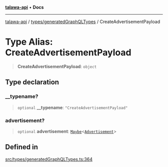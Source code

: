 [**talawa-api**](../../../README.md) • **Docs**

***

[talawa-api](../../../modules.md) / [types/generatedGraphQLTypes](../README.md) / CreateAdvertisementPayload

# Type Alias: CreateAdvertisementPayload

> **CreateAdvertisementPayload**: `object`

## Type declaration

### \_\_typename?

> `optional` **\_\_typename**: `"CreateAdvertisementPayload"`

### advertisement?

> `optional` **advertisement**: [`Maybe`](Maybe.md)\<[`Advertisement`](Advertisement.md)\>

## Defined in

[src/types/generatedGraphQLTypes.ts:364](https://github.com/PalisadoesFoundation/talawa-api/blob/6712e9940a5702665afc506fa9f6e9d7e1dc7991/src/types/generatedGraphQLTypes.ts#L364)

